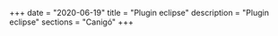 +++
date        = "2020-06-19"
title       = "Plugin eclipse"
description = "Plugin eclipse"
sections    = "Canigó"
+++